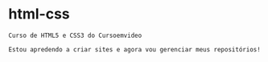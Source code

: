 # html-css
    Curso de HTML5 e CSS3 do Cursoemvideo

    Estou apredendo a criar sites e agora vou gerenciar meus repositórios!